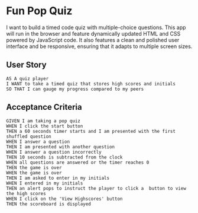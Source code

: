 # Fun Pop Quiz

I want to build a timed code quiz with multiple-choice questions. This app will run in the browser and feature dynamically updated HTML and CSS powered by JavaScript code. It also features a clean and polished user interface and be responsive, ensuring that it adapts to multiple screen sizes.

## User Story

```
AS A quiz player
I WANT to take a timed quiz that stores high scores and initials
SO THAT I can gauge my progress compared to my peers
```

## Acceptance Criteria

```
GIVEN I am taking a pop quiz
WHEN I click the start button
THEN a 60 seconds timer starts and I am presented with the first shuffled question
WHEN I answer a question
THEN I am presented with another question
WHEN I answer a question incorrectly
THEN 10 seconds is subtracted from the clock
WHEN all questions are answered or the timer reaches 0
THEN the game is over
WHEN the game is over
THEN I am asked to enter in my initials
WHEN I entered in my initials
THEN an alert pops to instruct the player to click a  button to view the high scores
WHEN I click on the 'View Highscores' button
THEN the scoreboard is displayed
```
